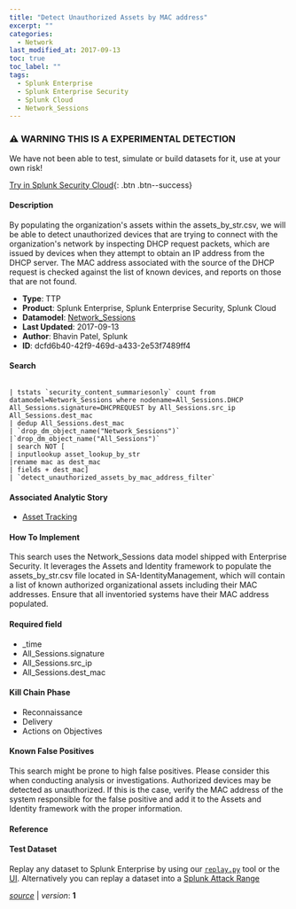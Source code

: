```yaml
---
title: "Detect Unauthorized Assets by MAC address"
excerpt: ""
categories:
  - Network
last_modified_at: 2017-09-13
toc: true
toc_label: ""
tags:
  - Splunk Enterprise
  - Splunk Enterprise Security
  - Splunk Cloud
  - Network_Sessions
---
```


### ⚠️ WARNING THIS IS A EXPERIMENTAL DETECTION
We have not been able to test, simulate or build datasets for it, use at your own risk!


[Try in Splunk Security Cloud](https://www.splunk.com/en_us/cyber-security.html){: .btn .btn--success}

#### Description

By populating the organization&#39;s assets within the assets_by_str.csv, we will be able to detect unauthorized devices that are trying to connect with the organization&#39;s network by inspecting DHCP request packets, which are issued by devices when they attempt to obtain an IP address from the DHCP server. The MAC address associated with the source of the DHCP request is checked against the list of known devices, and reports on those that are not found.

- **Type**: TTP
- **Product**: Splunk Enterprise, Splunk Enterprise Security, Splunk Cloud
- **Datamodel**: [Network_Sessions](https://docs.splunk.com/Documentation/CIM/latest/User/NetworkSessions)
- **Last Updated**: 2017-09-13
- **Author**: Bhavin Patel, Splunk
- **ID**: dcfd6b40-42f9-469d-a433-2e53f7489ff4



#### Search

```

| tstats `security_content_summariesonly` count from datamodel=Network_Sessions where nodename=All_Sessions.DHCP All_Sessions.signature=DHCPREQUEST by All_Sessions.src_ip All_Sessions.dest_mac 
| dedup All_Sessions.dest_mac
| `drop_dm_object_name("Network_Sessions")`
|`drop_dm_object_name("All_Sessions")` 
| search NOT [
| inputlookup asset_lookup_by_str 
|rename mac as dest_mac 
| fields + dest_mac] 
| `detect_unauthorized_assets_by_mac_address_filter`
```

#### Associated Analytic Story
* [Asset Tracking](/stories/asset_tracking)


#### How To Implement
This search uses the Network_Sessions data model shipped with Enterprise Security. It leverages the Assets and Identity framework to populate the assets_by_str.csv file located in SA-IdentityManagement, which will contain a list of known authorized organizational assets including their MAC addresses. Ensure that all inventoried systems have their MAC address populated.

#### Required field
* _time
* All_Sessions.signature
* All_Sessions.src_ip
* All_Sessions.dest_mac


#### Kill Chain Phase
* Reconnaissance
* Delivery
* Actions on Objectives


#### Known False Positives
This search might be prone to high false positives. Please consider this when conducting analysis or investigations. Authorized devices may be detected as unauthorized. If this is the case, verify the MAC address of the system responsible for the false positive and add it to the Assets and Identity framework with the proper information.





#### Reference


#### Test Dataset
Replay any dataset to Splunk Enterprise by using our [`replay.py`](https://github.com/splunk/attack_data#using-replaypy) tool or the [UI](https://github.com/splunk/attack_data#using-ui).
Alternatively you can replay a dataset into a [Splunk Attack Range](https://github.com/splunk/attack_range#replay-dumps-into-attack-range-splunk-server)



[*source*](https://github.com/splunk/security_content/tree/develop/detections/experimental/network/detect_unauthorized_assets_by_mac_address.yml) \| *version*: **1**